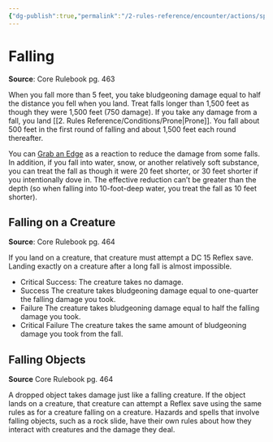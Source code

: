 ```yaml
---
{"dg-publish":true,"permalink":"/2-rules-reference/encounter/actions/specialty-actions/falling/","noteIcon":""}
---
```


# Falling
**Source**: Core Rulebook pg. 463

When you fall more than 5 feet, you take bludgeoning damage equal to half the distance you fell when you land. Treat falls longer than 1,500 feet as though they were 1,500 feet (750 damage). If you take any damage from a fall, you land [[2. Rules Reference/Conditions/Prone\|Prone]]. You fall about 500 feet in the first round of falling and about 1,500 feet each round thereafter.

You can [Grab an Edge](Grab%20an%20Edge.md) as a reaction to reduce the damage from some falls. In addition, if you fall into water, snow, or another relatively soft substance, you can treat the fall as though it were 20 feet shorter, or 30 feet shorter if you intentionally dove in. The effective reduction can’t be greater than the depth (so when falling into 10-foot-deep water, you treat the fall as 10 feet shorter).

## Falling on a Creature
**Source**: Core Rulebook pg. 464

If you land on a creature, that creature must attempt a DC 15 Reflex save. Landing exactly on a creature after a long fall is almost impossible.
- Critical Success: The creature takes no damage.
- Success The creature takes bludgeoning damage equal to one-quarter the falling damage you took.
- Failure The creature takes bludgeoning damage equal to half the falling damage you took.
- Critical Failure The creature takes the same amount of bludgeoning damage you took from the fall.

## Falling Objects
**Source** Core Rulebook pg. 464

A dropped object takes damage just like a falling creature. If the object lands on a creature, that creature can attempt a Reflex save using the same rules as for a creature falling on a creature. Hazards and spells that involve falling objects, such as a rock slide, have their own rules about how they interact with creatures and the damage they deal.